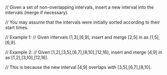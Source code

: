 // Given a set of non-overlapping intervals, insert a new interval into the intervals (merge if necessary).

// You may assume that the intervals were initially sorted according to their start times.

// Example 1:
// Given intervals [1,3],[6,9], insert and merge [2,5] in as [1,5],[6,9].

// Example 2:
// Given [1,2],[3,5],[6,7],[8,10],[12,16], insert and merge [4,9] in as [1,2],[3,10],[12,16].

// This is because the new interval [4,9] overlaps with [3,5],[6,7],[8,10].
